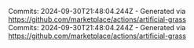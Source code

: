 Commits: 2024-09-30T21:48:04.244Z - Generated via https://github.com/marketplace/actions/artificial-grass
<br>
Commits: 2024-09-30T21:48:04.244Z - Generated via https://github.com/marketplace/actions/artificial-grass
<br>
